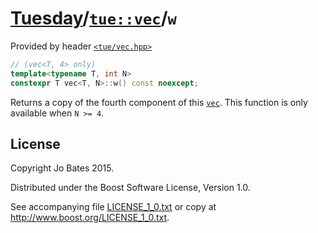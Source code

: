 [Tuesday](../../../README.md)/[`tue::vec`](../../headers/vec.md)/`w`
====================================================================
Provided by header [`<tue/vec.hpp>`](../../headers/vec.md)

```c++
// (vec<T, 4> only)
template<typename T, int N>
constexpr T vec<T, N>::w() const noexcept;
```

Returns a copy of the fourth component of this [`vec`](../../headers/vec.md).
This function is only available when `N >= 4`.

License
-------
Copyright Jo Bates 2015.

Distributed under the Boost Software License, Version 1.0.

See accompanying file [LICENSE_1_0.txt](../../../LICENSE_1_0.txt) or copy at
http://www.boost.org/LICENSE_1_0.txt.

